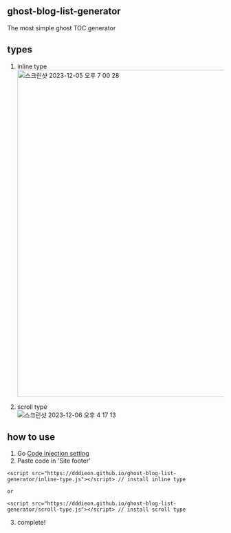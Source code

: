 ## ghost-blog-list-generator

The most simple ghost TOC generator

## types

1. inline type
   <br />
   <img width="759" alt="스크린샷 2023-12-05 오후 7 00 28" src="https://github.com/dddieon/ghost-blog-list-generator/assets/59174247/741bc421-feb8-46ee-8297-df82d03aa097">

2. scroll type
   <br />
   ![스크린샷 2023-12-06 오후 4 17 13](https://github.com/dddieon/ghost-blog-list-generator/assets/59174247/82459747-b699-4726-b6d9-c96ec6f52db2)


## how to use

1. Go <a href="https://airsupply.ghost.io/ghost/#/settings">Code injection setting</a>
2. Paste code in 'Site footer'


```
<script src="https://dddieon.github.io/ghost-blog-list-generator/inline-type.js"></script> // install inline type

or

<script src="https://dddieon.github.io/ghost-blog-list-generator/scroll-type.js"></script> // install scroll type
```

3. complete!

